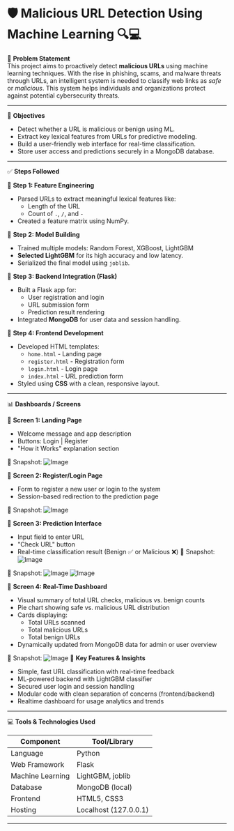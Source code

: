 # 🛡️ Malicious URL Detection Using Machine Learning 🔍💻

📌 **Problem Statement**  
This project aims to proactively detect **malicious URLs** using machine learning techniques. With the rise in phishing, scams, and malware threats through URLs, an intelligent system is needed to classify web links as *safe* or *malicious*. This system helps individuals and organizations protect against potential cybersecurity threats.

---

🎯 **Objectives**

- Detect whether a URL is malicious or benign using ML.
- Extract key lexical features from URLs for predictive modeling.
- Build a user-friendly web interface for real-time classification.
- Store user access and predictions securely in a MongoDB database.

---

✅ **Steps Followed**

🔹 **Step 1: Feature Engineering**

- Parsed URLs to extract meaningful lexical features like:
  - Length of the URL
  - Count of `.`, `/`, and `-`
- Created a feature matrix using NumPy.

🔹 **Step 2: Model Building**

- Trained multiple models: Random Forest, XGBoost, LightGBM
- **Selected LightGBM** for its high accuracy and low latency.
- Serialized the final model using `joblib`.

🔹 **Step 3: Backend Integration (Flask)**

- Built a Flask app for:
  - User registration and login
  - URL submission form
  - Prediction result rendering
- Integrated **MongoDB** for user data and session handling.

🔹 **Step 4: Frontend Development**

- Developed HTML templates:
  - `home.html` - Landing page
  - `register.html` - Registration form
  - `login.html` - Login page
  - `index.html` - URL prediction form
- Styled using **CSS** with a clean, responsive layout.

---

📊 **Dashboards / Screens**

📌 **Screen 1: Landing Page**

- Welcome message and app description
- Buttons: Login | Register
- "How it Works" explanation section


📸 Snapshot:
![Image](https://github.com/user-attachments/assets/8ac63895-4ff3-455a-a735-5291d378393a)

📌 **Screen 2: Register/Login Page**

- Form to register a new user or login to the system
- Session-based redirection to the prediction page

📸 Snapshot:
![Image](https://github.com/user-attachments/assets/b50a3c4b-4fe3-4146-b17f-405e3a301ac5)

📌 **Screen 3: Prediction Interface**

- Input field to enter URL
- "Check URL" button
- Real-time classification result (Benign ✅ or Malicious ❌)
📸 Snapshot:
![Image](https://github.com/user-attachments/assets/f2328d70-97d4-4858-ba4e-b6d5ef8e5ec4)

📸 Snapshot:
![Image](https://github.com/user-attachments/assets/18741ce1-01b6-475b-9545-f72f6855cc41)
![Image](https://github.com/user-attachments/assets/d0cdf468-56e3-4842-98ce-620ba5553168)

📌 **Screen 4: Real-Time Dashboard**

- Visual summary of total URL checks, malicious vs. benign counts
- Pie chart showing safe vs. malicious URL distribution
- Cards displaying:
  - Total URLs scanned
  - Total malicious URLs
  - Total benign URLs
- Dynamically updated from MongoDB data for admin or user overview

📸 Snapshot:
 ![Image](https://github.com/user-attachments/assets/263f157e-a1b4-46dc-9f52-14bf189bb413)
🧠 **Key Features & Insights**

- Simple, fast URL classification with real-time feedback
- ML-powered backend with LightGBM classifier
- Secured user login and session handling
- Modular code with clean separation of concerns (frontend/backend)
- Realtime dashboard for usage analytics and trends

---

💻 **Tools & Technologies Used**

| Component      | Tool/Library            |
|----------------|--------------------------|
| Language       | Python                   |
| Web Framework  | Flask                    |
| Machine Learning | LightGBM, joblib       |
| Database       | MongoDB (local)          |
| Frontend       | HTML5, CSS3              |
| Hosting        | Localhost (127.0.0.1)    |

---



